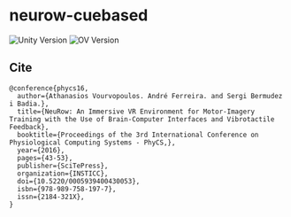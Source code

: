 # neurow-cuebased
 
![Unity Version](https://img.shields.io/badge/Unity-2018.4.3f1-orange.svg)
![OV Version](https://img.shields.io/badge/OpenVibe-3.1.0-blue.svg)

## Cite
```
@conference{phycs16,
  author={Athanasios Vourvopoulos. André Ferreira. and Sergi Bermudez i Badia.},
  title={NeuRow: An Immersive VR Environment for Motor-Imagery Training with the Use of Brain-Computer Interfaces and Vibrotactile Feedback},
  booktitle={Proceedings of the 3rd International Conference on Physiological Computing Systems - PhyCS,},
  year={2016},
  pages={43-53},
  publisher={SciTePress},
  organization={INSTICC},
  doi={10.5220/0005939400430053},
  isbn={978-989-758-197-7},
  issn={2184-321X},
}
```

